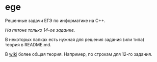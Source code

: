 # ege
Решенные задачи ЕГЭ по информатике на C++.

*На питоне только 14-ое задание.*

В некоторых папках есть нужная для решения задания (или типа) теория в README.md.

В [wiki](https://github.com/sw793/ege/wiki) более общая теория. Например, по строкам для 12-го задания.
